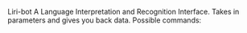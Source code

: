 Liri-bot
A Language Interpretation and Recognition Interface. Takes in parameters and gives you back data.
Possible commands: 
